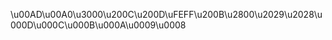 
\\u00AD\\u00A0\\u3000\\u200C\\u200D\\uFEFF\\u200B\\u2800\\u2029\\u2028\\u000D\\u000C\\u000B\\u000A\\u0009\\u0008